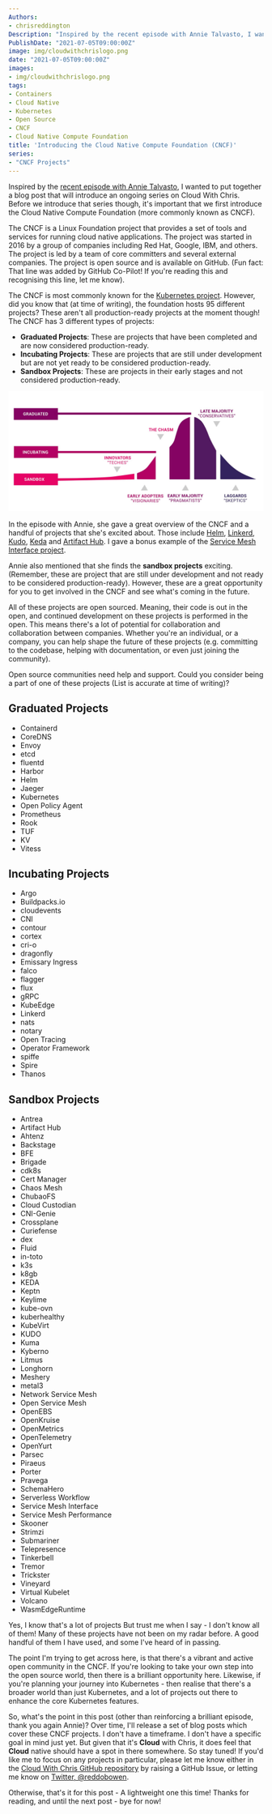 ```yaml
---
Authors: 
- chrisreddington
Description: "Inspired by the recent episode with Annie Talvasto, I wanted to put together a blog post that will introduce an ongoing series on Cloud With Chris. Before we introduce that series though, it's important that we first introduce the Cloud Native Compute Foundation (more commonly known as CNCF)."
PublishDate: "2021-07-05T09:00:00Z"
image: img/cloudwithchrislogo.png
date: "2021-07-05T09:00:00Z"
images:
- img/cloudwithchrislogo.png
tags:
- Containers
- Cloud Native
- Kubernetes
- Open Source
- CNCF
- Cloud Native Compute Foundation
title: 'Introducing the Cloud Native Compute Foundation (CNCF)'
series: 
- "CNCF Projects"
---
```

Inspired by the [recent episode with Annie Talvasto](/episode/top-new-cncf-projects), I wanted to put together a blog post that will introduce an ongoing series on Cloud With Chris. Before we introduce that series though, it's important that we first introduce the Cloud Native Compute Foundation (more commonly known as CNCF).

The CNCF is a Linux Foundation project that provides a set of tools and services for running cloud native applications. The project was started in 2016 by a group of companies including Red Hat, Google, IBM, and others. The project is led by a team of core committers and several external companies. The project is open source and is available on GitHub. (Fun fact: That line was added by GitHub Co-Pilot! If you're reading this and recognising this line, let me know).

The CNCF is most commonly known for the [Kubernetes project](https://github.com/kubernetes/kubernetes). However, did you know that (at time of writing), the foundation hosts 95 different projects? These aren't all production-ready projects at the moment though! The CNCF has 3 different types of projects:

* **Graduated Projects**: These are projects that have been completed and are now considered production-ready.
* **Incubating Projects**: These are projects that are still under development but are not yet ready to be considered production-ready.
* **Sandbox Projects**: These are projects in their early stages and not considered production-ready.

![CNCF Projects](images/intro-to-cncf/cncf-project-types.jpg)

In the episode with Annie, she gave a great overview of the CNCF and a handful of projects that she's excited about. Those include [Helm](https://helm.sh/), [Linkerd](https://linkerd.io/), [Kudo](https://kudo.dev/), [Keda](https://keda.sh/) and [Artifact Hub](https://artifacthub.io/). I gave a bonus example of the [Service Mesh Interface project](https://smi-spec.io/).

Annie also mentioned that she finds the **sandbox projects** exciting. (Remember, these are project that are still under development and not ready to be considered production-ready). However, these are a great opportunity for you to get involved in the CNCF and see what's coming in the future.

All of these projects are open sourced. Meaning, their code is out in the open, and continued development on these projects is performed in the open. This means there's a lot of potential for collaboration and collaboration between companies. Whether you're an individual, or a company, you can help shape the future of these projects (e.g. committing to the codebase, helping with documentation, or even just joining the community).

Open source communities need help and support. Could you consider being a part of one of these projects (List is accurate at time of writing)?

## Graduated Projects

* Containerd
* CoreDNS
* Envoy
* etcd
* fluentd
* Harbor
* Helm
* Jaeger
* Kubernetes
* Open Policy Agent
* Prometheus
* Rook
* TUF
* KV
* Vitess

## Incubating Projects

* Argo
* Buildpacks.io
* cloudevents
* CNI
* contour
* cortex
* cri-o
* dragonfly
* Emissary Ingress
* falco
* flagger
* flux
* gRPC
* KubeEdge
* Linkerd
* nats
* notary
* Open Tracing
* Operator Framework
* spiffe
* Spire
* Thanos

## Sandbox Projects

* Antrea
* Artifact Hub
* Ahtenz
* Backstage
* BFE
* Brigade
* cdk8s
* Cert Manager
* Chaos Mesh
* ChubaoFS
* Cloud Custodian
* CNI-Genie
* Crossplane
* Curiefense
* dex
* Fluid
* in-toto
* k3s
* k8gb
* KEDA
* Keptn
* Keylime
* kube-ovn
* kuberhealthy
* KubeVirt
* KUDO
* Kuma
* Kyberno
* Litmus
* Longhorn
* Meshery
* metal3
* Network Service Mesh
* Open Service Mesh
* OpenEBS
* OpenKruise
* OpenMetrics
* OpenTelemetry
* OpenYurt
* Parsec
* Piraeus
* Porter
* Pravega
* SchemaHero
* Serverless Workflow
* Service Mesh Interface
* Service Mesh Performance
* Skooner
* Strimzi
* Submariner
* Telepresence
* Tinkerbell
* Tremor
* Trickster
* Vineyard
* Virtual Kubelet
* Volcano
* WasmEdgeRuntime

Yes, I know that's a lot of projects But trust me when I say - I don't know all of them! Many of these projects have not been on my radar before. A good handful of them I have used, and some I've heard of in passing.

The point I'm trying to get across here, is that there's a vibrant and active open community in the CNCF. If you're looking to take your own step into the open source world, then there is a brilliant opportunity here. Likewise, if you're planning your journey into Kubernetes - then realise that there's a broader world than just Kubernetes, and a lot of projects out there to enhance the core Kubernetes features.

So, what's the point in this post (other than reinforcing a brilliant episode, thank you again Annie)? Over time, I'll release a set of blog posts which cover these CNCF projects. I don't have a timeframe. I don't have a specific goal in mind just yet. But given that it's **Cloud** with Chris, it does feel that **Cloud** native should have a spot in there somewhere. So stay tuned! If you'd like me to focus on any projects in particular, please let me know either in the [Cloud With Chris GitHub repository](https://github.com/CloudWithChris/cloudwithchris.com) by raising a GitHub Issue, or letting me know on [Twitter, @reddobowen](https://twitter.com/reddobowen).

Otherwise, that's it for this post - A lightweight one this time! Thanks for reading, and until the next post - bye for now!
